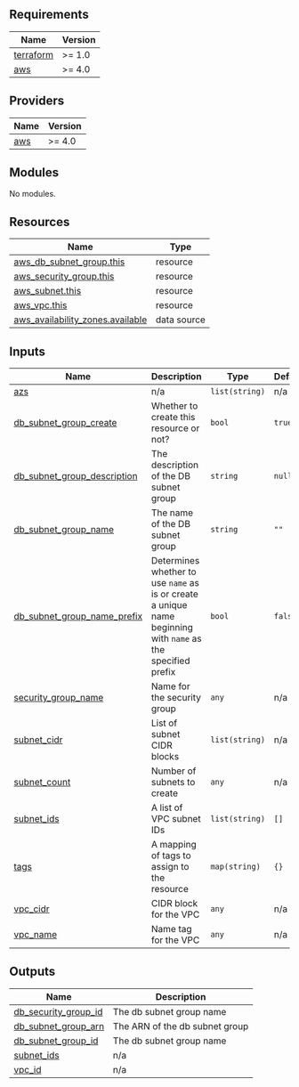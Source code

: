 <!-- BEGIN_TF_DOCS -->
## Requirements

| Name | Version |
|------|---------|
| <a name="requirement_terraform"></a> [terraform](#requirement\_terraform) | >= 1.0 |
| <a name="requirement_aws"></a> [aws](#requirement\_aws) | >= 4.0 |

## Providers

| Name | Version |
|------|---------|
| <a name="provider_aws"></a> [aws](#provider\_aws) | >= 4.0 |

## Modules

No modules.

## Resources

| Name | Type |
|------|------|
| [aws_db_subnet_group.this](https://registry.terraform.io/providers/hashicorp/aws/latest/docs/resources/db_subnet_group) | resource |
| [aws_security_group.this](https://registry.terraform.io/providers/hashicorp/aws/latest/docs/resources/security_group) | resource |
| [aws_subnet.this](https://registry.terraform.io/providers/hashicorp/aws/latest/docs/resources/subnet) | resource |
| [aws_vpc.this](https://registry.terraform.io/providers/hashicorp/aws/latest/docs/resources/vpc) | resource |
| [aws_availability_zones.available](https://registry.terraform.io/providers/hashicorp/aws/latest/docs/data-sources/availability_zones) | data source |

## Inputs

| Name | Description | Type | Default | Required |
|------|-------------|------|---------|:--------:|
| <a name="input_azs"></a> [azs](#input\_azs) | n/a | `list(string)` | n/a | yes |
| <a name="input_db_subnet_group_create"></a> [db\_subnet\_group\_create](#input\_db\_subnet\_group\_create) | Whether to create this resource or not? | `bool` | `true` | no |
| <a name="input_db_subnet_group_description"></a> [db\_subnet\_group\_description](#input\_db\_subnet\_group\_description) | The description of the DB subnet group | `string` | `null` | no |
| <a name="input_db_subnet_group_name"></a> [db\_subnet\_group\_name](#input\_db\_subnet\_group\_name) | The name of the DB subnet group | `string` | `""` | no |
| <a name="input_db_subnet_group_name_prefix"></a> [db\_subnet\_group\_name\_prefix](#input\_db\_subnet\_group\_name\_prefix) | Determines whether to use `name` as is or create a unique name beginning with `name` as the specified prefix | `bool` | `false` | no |
| <a name="input_security_group_name"></a> [security\_group\_name](#input\_security\_group\_name) | Name for the security group | `any` | n/a | yes |
| <a name="input_subnet_cidr"></a> [subnet\_cidr](#input\_subnet\_cidr) | List of subnet CIDR blocks | `list(string)` | n/a | yes |
| <a name="input_subnet_count"></a> [subnet\_count](#input\_subnet\_count) | Number of subnets to create | `any` | n/a | yes |
| <a name="input_subnet_ids"></a> [subnet\_ids](#input\_subnet\_ids) | A list of VPC subnet IDs | `list(string)` | `[]` | no |
| <a name="input_tags"></a> [tags](#input\_tags) | A mapping of tags to assign to the resource | `map(string)` | `{}` | no |
| <a name="input_vpc_cidr"></a> [vpc\_cidr](#input\_vpc\_cidr) | CIDR block for the VPC | `any` | n/a | yes |
| <a name="input_vpc_name"></a> [vpc\_name](#input\_vpc\_name) | Name tag for the VPC | `any` | n/a | yes |

## Outputs

| Name | Description |
|------|-------------|
| <a name="output_db_security_group_id"></a> [db\_security\_group\_id](#output\_db\_security\_group\_id) | The db subnet group name |
| <a name="output_db_subnet_group_arn"></a> [db\_subnet\_group\_arn](#output\_db\_subnet\_group\_arn) | The ARN of the db subnet group |
| <a name="output_db_subnet_group_id"></a> [db\_subnet\_group\_id](#output\_db\_subnet\_group\_id) | The db subnet group name |
| <a name="output_subnet_ids"></a> [subnet\_ids](#output\_subnet\_ids) | n/a |
| <a name="output_vpc_id"></a> [vpc\_id](#output\_vpc\_id) | n/a |
<!-- END_TF_DOCS -->